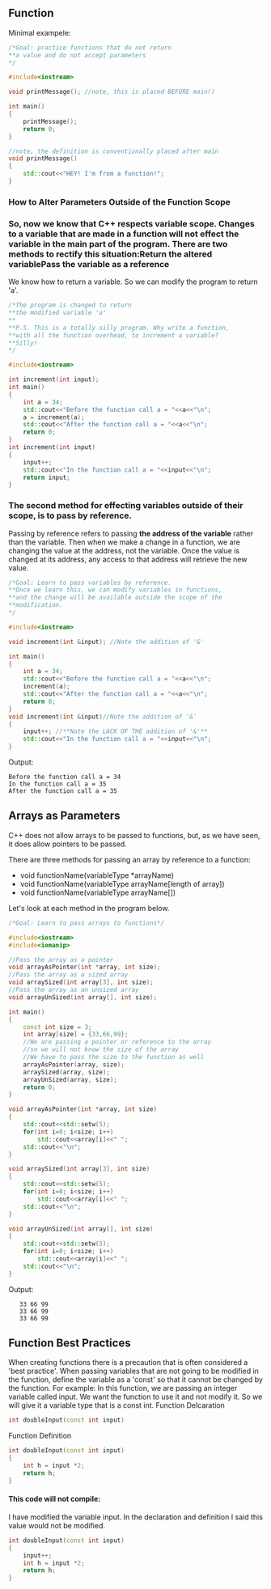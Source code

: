 ## Function

Minimal exampele:

```c++
/*Goal: practice functions that do not return
**a value and do not accept parameters
*/

#include<iostream>

void printMessage(); //note, this is placed BEFORE main()

int main()
{
    printMessage();
    return 0;
}

//note, the definition is conventionally placed after main
void printMessage() 
{
    std::cout<<"HEY! I'm from a function!";
}
```
### How to Alter Parameters Outside of the Function Scope

### So, now we know that C++ respects variable scope. Changes to a variable that are made in a function will not effect the variable in the main part of the program.   There are two methods to rectify this situation:Return the altered variablePass the variable as a reference

We know how to return a variable. So we can modify the program to return 'a'.

```c++
/*The program is changed to return 
**the modified variable 'a'
**
**P.S. This is a totally silly program. Why write a function, 
**with all the function overhead, to increment a variable?
**Silly!
*/

#include<iostream>

int increment(int input);
int main()
{
    int a = 34;
    std::cout<<"Before the function call a = "<<a<<"\n";
    a = increment(a);
    std::cout<<"After the function call a = "<<a<<"\n";
    return 0;
}
int increment(int input)
{
    input++;
    std::cout<<"In the function call a = "<<input<<"\n";
    return input;
}
```

### The second method for effecting variables outside of their scope, is to pass by reference. 

Passing by reference refers to passing **the address of the variable** rather than the variable. Then when we make a change in a function, we are changing the value at the address, not the variable. Once the value is changed at its address, any access to that address will retrieve the new value. 

```c++
/*Goal: Learn to pass variables by reference. 
**Once we learn this, we can modify variables in functions,
**and the change will be available outside the scope of the 
**modification.
*/

#include<iostream>

void increment(int &input); //Note the addition of '&'

int main()
{
    int a = 34;
    std::cout<<"Before the function call a = "<<a<<"\n";
    increment(a);
    std::cout<<"After the function call a = "<<a<<"\n";
    return 0;
}
void increment(int &input)//Note the addition of '&'
{
    input++; //**Note the LACK OF THE addition of '&'**
    std::cout<<"In the function call a = "<<input<<"\n";
}
```

Output:

``````
Before the function call a = 34
In the function call a = 35
After the function call a = 35
``````



## Arrays as Parameters

C++ does not allow arrays to be passed to functions, but, as we have seen, it does allow pointers to be passed. 

There are three methods for passing an array by reference to a function:

- void functionName(variableType *arrayName)
- void functionName(variableType arrayName[length of array])
- void functionName(variableType arrayName[])

Let's look at each method in the program below.

```c++
/*Goal: Learn to pass arrays to functions*/

#include<iostream>
#include<iomanip>

//Pass the array as a pointer
void arrayAsPointer(int *array, int size);
//Pass the array as a sized array
void arraySized(int array[3], int size);
//Pass the array as an unsized array
void arrayUnSized(int array[], int size);

int main()
{
    const int size = 3;
    int array[size] = {33,66,99};
    //We are passing a pointer or reference to the array
    //so we will not know the size of the array
    //We have to pass the size to the function as well
    arrayAsPointer(array, size);
    arraySized(array, size);
    arrayUnSized(array, size);
    return 0;
}

void arrayAsPointer(int *array, int size)
{
    std::cout<<std::setw(5);
    for(int i=0; i<size; i++) 
        std::cout<<array[i]<<" ";
    std::cout<<"\n";
}

void arraySized(int array[3], int size)
{
    std::cout<<std::setw(5);
    for(int i=0; i<size; i++)
        std::cout<<array[i]<<" ";
    std::cout<<"\n";  
}

void arrayUnSized(int array[], int size)
{
    std::cout<<std::setw(5);
    for(int i=0; i<size; i++)
        std::cout<<array[i]<<" ";
    std::cout<<"\n";  
}
```

Output:

```
   33 66 99 
   33 66 99 
   33 66 99 
```

## Function Best Practices

When creating functions there is a precaution that is often considered a 'best practice'. 
When passing variables that are not going to be modified in the function, define the variable as a 'const' so that it cannot be changed by the function. 
For example:
In this function, we are passing an integer variable called input. We want the function to use it and not modify it. So we will give it a variable type that is a const int. 
Function Delcaration

```c++
int doubleInput(const int input)
```

Function Definition

```c++
int doubleInput(const int input)
{
    int h = input *2;
    return h;
}
```

#### This code will not compile:

I have modified the variable input. In the declaration and definition I said this value would not be modified.

```c++
int doubleInput(const int input)
{
    input++;
    int h = input *2;
    return h;
}
```

 


